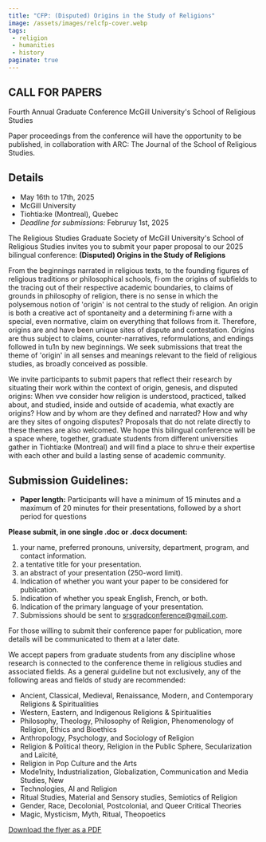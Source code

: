 ```yaml
---
title: "CFP: (Disputed) Origins in the Study of Religions"
image: /assets/images/relcfp-cover.webp
tags:
 - religion
 - humanities
 - history
paginate: true 
---
```

## CALL FOR PAPERS
Fourth Annual Graduate Conference
McGill University's School of Religious Studies

Paper proceedings from the conference will have the opportunity to be published, in collaboration with ARC: The Journal of the School of Religious Studies. 

## Details
- May 16th to 17th, 2025
- McGill University
- Tiohtia:ke (Montreal), Quebec
- *Deadline for submissions:* Februruy 1st, 2025

The Religious Studies Graduate Society of McGill University's School of Religious Studies invites you to submit your paper proposal to our 2025 bilingual conference: **(Disputed) Origins in the Study of Religions**

From the beginnings narrated in religious texts, to the founding figures of religious traditions or philosophical schools, fi·om the origins of subfields to the tracing out of their respective academic boundaries, to claims of grounds in philosophy of religion, there is no sense in which the polysemous notion of 'origin' is not central to the study of religion. An origin is both a  creative act of spontaneity and a determining fi·arne with a special, even normative, claim on everything that follows from it. Therefore, origins are and have been unique sites of dispute and contestation. Origins are thus subject to claims, counter-narratives, reformulations, and endings
followed in tu1n by new beginnings. We seek submissions that treat the theme of 'origin' in all senses and meanings relevant to the field of religious studies, as broadly conceived as possible.

We invite participants to submit papers that reflect their research by situating their work within the context of origin, genesis, and disputed origins: When vve consider how religion is understood, practiced, talked about, and studied, inside and outside of academia, what exactly are origins? How and by whom are they defined and narrated? How and why are they sites of ongoing disputes? Proposals that do not relate directly to these themes are also welcomed. We hope this bilingual conference will be a space where, together, graduate students from different universities gather in Tiohtia:ke (Montreal) and will find a place to shru·e their expertise with each other and build a lasting sense of academic community.

## Submission Guidelines:
- **Paper length:** Participants will have a minimum of 15 minutes and a maximum of 20 minutes
for their presentations, followed by a short period for questions

**Please submit, in one single .doc or .docx document:**
1. your name, preferred pronouns, university, department, program, and contact
information.
2. a tentative title for your presentation.
3. an abstract of your presentation (250-word limit).
4. Indication of whether you want your paper to be considered for publication.
5. Indication of whether you speak English, French, or both.
6. Indication of the primary language of your presentation.
7. Submissions should be sent to <srsgradconference@gmail.com>.

For those willing to submit their conference paper for publication, more details will be
communicated to them at a later date.

We accept papers from graduate students from any discipline whose research is connected to the conference theme in religious studies and associated fields. As a general guideline but not exclusively, any of the following areas and fields of study are recommended:

* Ancient, Classical, Medieval, Renaissance, Modern, and Contemporary Religions & Spiritualities
* Western, Eastern, and Indigenous Religions & Spiritualities
* Philosophy, Theology, Philosophy of Religion, Phenomenology of Religion, Ethics and Bioethics
* Anthropology, Psychology, and Sociology of Religion
* Religion & Political theory, Religion in the Public Sphere, Secularization and Laïcité,
* Religion in Pop Culture and the Arts
* Mode1nity, Industrialization, Globalization, Communication and Media Studies, New
* Technologies, AI and Religion
* Ritual Studies, Material and Sensory studies, Semiotics of Religion
* Gender, Race, Decolonial, Postcolonial, and Queer Critical Theories
* Magic, Mysticism, Myth, Ritual, Theopoetics

[Download the flyer as a PDF](/assets/pdfs/disupted-origins.pdf)
